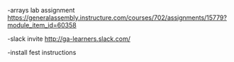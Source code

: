 -arrays lab assignment
https://generalassembly.instructure.com/courses/702/assignments/15779?module_item_id=60358 

-slack invite
http://ga-learners.slack.com/

-install fest instructions

